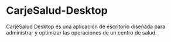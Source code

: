 # CarjeSalud-Desktop
CarjeSalud Desktop es una aplicación de escritorio diseñada para administrar y optimizar las operaciones de un centro de salud. 
